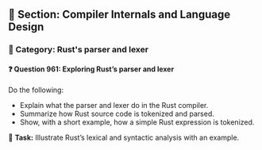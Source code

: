 ## 📘 Section: Compiler Internals and Language Design  
### 🔹 Category: Rust's parser and lexer  
#### ❓ Question 961: Exploring Rust’s parser and lexer

Do the following:

- Explain what the parser and lexer do in the Rust compiler.
- Summarize how Rust source code is tokenized and parsed.
- Show, with a short example, how a simple Rust expression is tokenized.

🔧 **Task:** Illustrate Rust’s lexical and syntactic analysis with an example.
